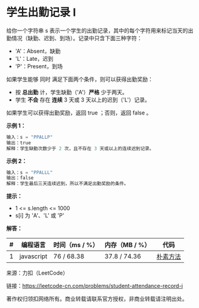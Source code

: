 # 学生出勤记录 I

给你一个字符串 s 表示一个学生的出勤记录，其中的每个字符用来标记当天的出勤情况（缺勤、迟到、到场）。记录中只含下面三种字符：

- 'A'：Absent，缺勤
- 'L'：Late，迟到
- 'P'：Present，到场

如果学生能够 同时 满足下面两个条件，则可以获得出勤奖励：

- 按 **总出勤** 计，学生缺勤（'A'）**严格** 少于两天。
- 学生 **不会** 存在 **连续** 3 天或 3 天以上的迟到（'L'）记录。

如果学生可以获得出勤奖励，返回 true ；否则，返回 false 。

**示例 1：**

``` javascript
输入：s = "PPALLP"
输出：true
解释：学生缺勤次数少于 2 次，且不存在 3 天或以上的连续迟到记录。
```

**示例 2：**

``` javascript
输入：s = "PPALLL"
输出：false
解释：学生最后三天连续迟到，所以不满足出勤奖励的条件。
```

**提示：**

- 1 <= s.length <= 1000
- s[i] 为 'A'、'L' 或 'P'

**解答：**

**#**|**编程语言**|**时间（ms / %）**|**内存（MB / %）**|**代码**
--|--|--|--|--
1|javascript|76 / 68.38|37.8  / 74.36|[朴素方法](./javascript/ac_v1.js)

来源：力扣（LeetCode）

链接：https://leetcode-cn.com/problems/student-attendance-record-i

著作权归领扣网络所有。商业转载请联系官方授权，非商业转载请注明出处。
